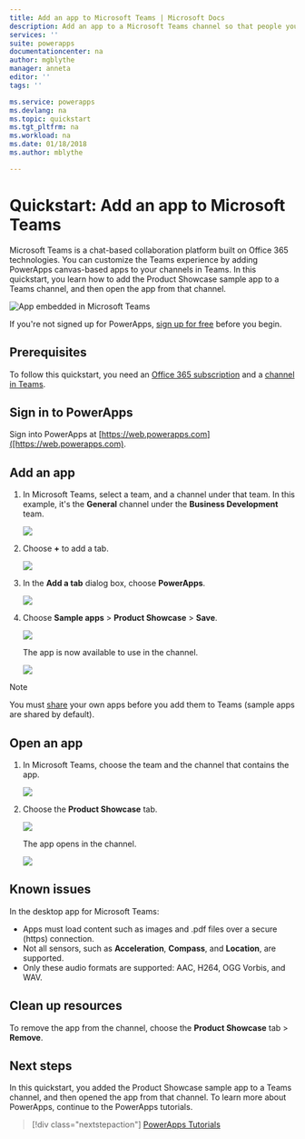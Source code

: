 ```yaml
---
title: Add an app to Microsoft Teams | Microsoft Docs
description: Add an app to a Microsoft Teams channel so that people you've shared the app with can open it in that channel
services: ''
suite: powerapps
documentationcenter: na
author: mgblythe
manager: anneta
editor: ''
tags: ''

ms.service: powerapps
ms.devlang: na
ms.topic: quickstart
ms.tgt_pltfrm: na
ms.workload: na
ms.date: 01/18/2018
ms.author: mblythe

---
```


# Quickstart: Add an app to Microsoft Teams

Microsoft Teams is a chat-based collaboration platform built on Office 365 technologies. You can customize the Teams experience by adding PowerApps canvas-based apps to your channels in Teams. In this quickstart, you learn how to add the Product Showcase sample app to a Teams channel, and then open the app from that channel. 

![App embedded in Microsoft Teams](./media/open-app-embedded-in-teams/embedded-app.png)

If you're not signed up for PowerApps, [sign up for free](https://web.powerapps.com/signup?redirect=marketing&email=) before you begin.

## Prerequisites

To follow this quickstart, you need an [Office 365 subscription](https://signup.microsoft.com/Signup?OfferId=467eab54-127b-42d3-b046-3844b860bebf&dl=O365_BUSINESS_PREMIUM&ali=1) and a [channel in Teams](https://www.youtube.com/watch?v=he2f1quaR7M).

## Sign in to PowerApps

Sign into PowerApps at [https://web.powerapps.com]([https://web.powerapps.com).

## Add an app

1. In Microsoft Teams, select a team, and a channel under that team. In this example, it's the **General** channel under the **Business Development** team.

    ![](./media/open-app-embedded-in-teams/teams-select-channel.png)

2. Choose **+** to add a tab.

    ![](./media/open-app-embedded-in-teams/teams-add-tab.png)

3. In the **Add a tab** dialog box, choose **PowerApps**.

    ![](./media/open-app-embedded-in-teams/add-a-tab.png)

4. Choose **Sample apps** > **Product Showcase** > **Save**.

    ![](./media/open-app-embedded-in-teams/select-an-app.png)

    The app is now available to use in the channel.

    ![](./media/open-app-embedded-in-teams/app-in-channel.png)

> [!NOTE]
> You must [share](../share-app.md) your own apps before you add them to Teams (sample apps are shared by default).

## Open an app

1. In Microsoft Teams, choose the team and the channel that contains the app.
   
    ![](./media/open-app-embedded-in-teams/teams-select-channel.png)

2. Choose the **Product Showcase** tab.
   
    ![](./media/open-app-embedded-in-teams/open-tab.png)
   
    The app opens in the channel.
   
    ![](./media/open-app-embedded-in-teams/app-in-channel.png)

## Known issues

In the desktop app for Microsoft Teams:

* Apps must load content such as images and .pdf files over a secure (https) connection.
* Not all sensors, such as **Acceleration**, **Compass**, and **Location**, are supported.
* Only these audio formats are supported: AAC, H264, OGG Vorbis, and WAV.

## Clean up resources

To remove the app from the channel, choose the **Product Showcase** tab > **Remove**.

## Next steps

In this quickstart, you added the Product Showcase sample app to a Teams channel, and then opened the app from that channel. To learn more about PowerApps, continue to the PowerApps tutorials.

> [!div class="nextstepaction"]
> [PowerApps Tutorials](get-started-create-from-blank.md)